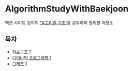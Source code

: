 # AlgorithmStudyWithBaekjoon
백준 사이트 강의의 ['알고리즘 기초'](https://code.plus/course/4)를 공부하며 정리한 저장소

## 목차
- [자료구조 1](https://github.com/HelloWoori/AlgorithmStudyWithBaekjoon/tree/master/DataStructure)
- [다이나믹 프로그래밍 1](https://github.com/HelloWoori/AlgorithmStudyWithBaekjoon/tree/master/DynamicProgramming)
- [그래프 1](https://github.com/HelloWoori/AlgorithmStudyWithBaekjoon/tree/master/Graph)
